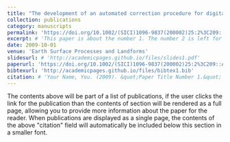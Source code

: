 ```yaml
---
title: "The development of an automated correction procedure for digital photogrammetry for the study of wide, shallow, gravel‐bed rivers"
collection: publications
category: manuscripts
permalink: 'https://doi.org/10.1002/(SICI)1096-9837(200002)25:2%3C209::AID-ESP84%3E3.0.CO;2-Z'
excerpt: # 'This paper is about the number 1. The number 2 is left for future work.'
date: 2009-10-01
venue: 'Earth Surface Processes and Landforms'
slidesurl: # 'http://academicpages.github.io/files/slides1.pdf'
paperurl: 'https://doi.org/10.1002/(SICI)1096-9837(200002)25:2%3C209::AID-ESP84%3E3.0.CO;2-Z'
bibtexurl: 'http://academicpages.github.io/files/bibtex1.bib'
citation: # 'Your Name, You. (2009). &quot;Paper Title Number 1.&quot; <i>Journal 1</i>. 1(1).'
---
```

The contents above will be part of a list of publications, if the user clicks the link for the publication than the contents of section will be rendered as a full page, allowing you to provide more information about the paper for the reader. When publications are displayed as a single page, the contents of the above "citation" field will automatically be included below this section in a smaller font.
